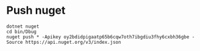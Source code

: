 # Push nuget

```shell
dotnet nuget
cd bin/Dbug
nuget push * -Apikey oy2bdidpigaatp65b6cqw7oth7ibgdiu3fhy6cxbh36gbe -Source https://api.nuget.org/v3/index.json
```


